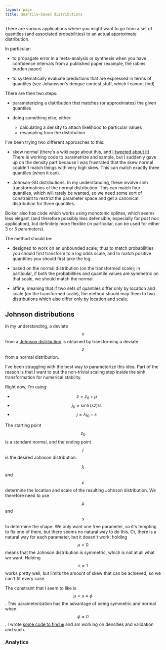 ```yaml
---
layout: page
title: Quantile-based distributions
---
```


There are various applications where you might want to go from a set of quantiles (and associated probabilities) to an actual approximate distribution.

In particular:

* to propagate error in a meta-analysis or synthesis when you have confidence intervals from a published paper (example, the rabies burden paper)

* to systematically evaluate predictions that are expressed in terms of quantiles (see Johansson's dengue contest stuff, which I cannot find)

There are then two steps:

* parameterizing a distribution that matches (or approximates) the given quantiles

* doing something else, either:
  * calculating a density to attach likelihood to particular values
  * resampling from the distribution

I've been trying two different approaches to this:

* skew normal (there's a wiki page about this, and [I tweeted about it](https://twitter.com/jd_mathbio/status/591371109045534720)). There is working code to parametrize and sample, but I suddenly gave up on the density part because I was frustrated that the skew normal couldn't match things with very high skew. This can match exactly three quantiles (when it can).

* Johnson-SU distributions. In my understanding, these involve sinh transformations of the normal distribution. This can match four quantiles, which will rarely be wanted, so we need some sort of constraint to restrict the parameter space and get a canonical distribution for three quantiles.

Bolker also has code which works using monotonic splines, which seems less elegant (and therefore possibly less defensible, especially for _post hoc_ application), but definitely more flexible (in particular, can be used for either 3 or 5 parameters).

The method should be:

* designed to work on an unbounded scale; thus to match probabilities you should first transform to a log odds scale, and to match positive quantities you should first take the log

* based on the normal distribution (on the transformed scale); in particular, if both the probabilities and quantile values are symmetric on that scale, we should match the normal

* affine; meaning that if two sets of quantiles differ only by location and scale (on the transformed scale), the method should map them to two distributions which also differ only by location and scale.

## Johnson distributions

In my understanding, a deviate $$x$$ from a [Johnson distribution](https://en.wikipedia.org/wiki/Johnson%27s_SU-distribution) is obtained by transforming a deviate $$z$$ from a normal distribution.

I've been struggling with the best way to parameterize this idea. Part of the reason is that I want to put the non-trivial scaling step inside the sinh transformation for numerical stability. 

Right now, I'm using:

* $$z = z_0+\mu$$
* $$j_0 = \sinh(s z)/s$$
* $$j = \lambda j_0 + \varepsilon$$

The starting point $$z_0$$ is a standard normal, and the ending point $$j$$ is the desired Johnson distribution.

$$\lambda$$ and $$\varepsilon$$ determine the location and scale of the resulting Johnson distribution. We therefore need to use $$\mu$$ and $$s$$ to determine the shape.  We only want one free parameter, so it's tempting to fix one of them, but there seems no natural way to do this. Or, there is a natural way for each parameter, but it doesn't work: holding $$\mu=0$$ means that the Johnson distribution is symmetric, which is not at all what we want. Holding $$s=1$$ works pretty well, but limits the amount of skew that can be achieved, so we can't fit every case.

The constraint that I seem to like is $$\mu = s\equiv\phi$$. This parameterization has the advantage of being symmetric and normal when $$\phi=0$$. I wrote [some code to find φ](https://raw.githubusercontent.com/dushoff/scratch/master/johnson.R) and am working on densities and validation and such.

### Analytics
